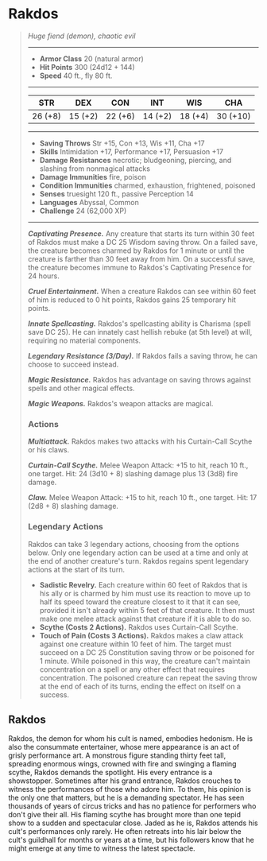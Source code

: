# Rakdos
>*Huge fiend (demon), chaotic evil*
>___
>- **Armor Class** 20 (natural armor)
>- **Hit Points** 300 (24d12 + 144)
>- **Speed** 40 ft., fly 80 ft.
>___
>|STR|DEX|CON|INT|WIS|CHA|
>|:---:|:---:|:---:|:---:|:---:|:---:|
>|26 (+8)|15 (+2)|22 (+6)|14 (+2)|18 (+4)|30 (+10)|
>___
>- **Saving Throws** Str +15, Con +13, Wis +11, Cha +17
>- **Skills** Intimidation +17, Performance +17, Persuasion +17
>- **Damage Resistances** necrotic; bludgeoning, piercing, and slashing from nonmagical attacks
>- **Damage Immunities** fire, poison
>- **Condition Immunities** charmed, exhaustion, frightened, poisoned
>- **Senses** truesight 120 ft., passive Perception 14
>- **Languages** Abyssal, Common
>- **Challenge** 24 (62,000 XP)
>___
>***Captivating Presence.*** Any creature that starts its turn within 30 feet of Rakdos must make a DC 25 Wisdom saving throw. On a failed save, the creature becomes charmed by Rakdos for 1 minute or until the creature is farther than 30 feet away from him. On a successful save, the creature becomes immune to Rakdos's Captivating Presence for 24 hours.  
>
>***Cruel Entertainment.*** When a creature Rakdos can see within 60 feet of him is reduced to 0 hit points, Rakdos gains 25 temporary hit points.  
>
>***Innate Spellcasting.*** Rakdos's spellcasting ability is Charisma (spell save DC 25). He can innately cast hellish rebuke (at 5th level) at will, requiring no material components.  
>
>***Legendary Resistance (3/Day).*** If Rakdos fails a saving throw, he can choose to succeed instead.  
>
>***Magic Resistance.*** Rakdos has advantage on saving throws against spells and other magical effects.  
>
>***Magic Weapons.*** Rakdos's weapon attacks are magical.  
>
>### Actions
>***Multiattack.*** Rakdos makes two attacks with his Curtain-Call Scythe or his claws.  
>
>***Curtain-Call Scythe.*** Melee Weapon Attack: +15 to hit, reach 10 ft., one target. Hit: 24 (3d10 + 8) slashing damage plus 13 (3d8) fire damage.  
>
>***Claw.*** Melee Weapon Attack: +15 to hit, reach 10 ft., one target. Hit: 17 (2d8 + 8) slashing damage.  
>
>### Legendary Actions
>Rakdos can take 3 legendary actions, choosing from the options below. Only one legendary action can be used at a time and only at the end of another creature's turn. Rakdos regains spent legendary actions at the start of its turn.
>
>- **Sadistic Revelry.** Each creature within 60 feet of Rakdos that is his ally or is charmed by him must use its reaction to move up to half its speed toward the creature closest to it that it can see, provided it isn't already within 5 feet of that creature. It then must make one melee attack against that creature if it is able to do so.
>- **Scythe (Costs 2 Actions).** Rakdos uses Curtain-Call Scythe.
>- **Touch of Pain (Costs 3 Actions).** Rakdos makes a claw attack against one creature within 10 feet of him. The target must succeed on a DC 25 Constitution saving throw or be poisoned for 1 minute. While poisoned in this way, the creature can't maintain concentration on a spell or any other effect that requires concentration. The poisoned creature can repeat the saving throw at the end of each of its turns, ending the effect on itself on a success.
## Rakdos
Rakdos, the demon for whom his cult is named, embodies hedonism. He is also the consummate entertainer, whose mere appearance is an act of grisly performance art. A monstrous figure standing thirty feet tall, spreading enormous wings, crowned with fire and swinging a flaming scythe, Rakdos demands the spotlight. His every entrance is a showstopper.
Sometimes after his grand entrance, Rakdos crouches to witness the performances of those who adore him. To them, his opinion is the only one that matters, but he is a demanding spectator. He has seen thousands of years of circus tricks and has no patience for performers who don't give their all. His flaming scythe has brought more than one tepid show to a sudden and spectacular close. Jaded as he is, Rakdos attends his cult's performances only rarely. He often retreats into his lair below the cult's guildhall for months or years at a time, but his followers know that he might emerge at any time to witness the latest spectacle.